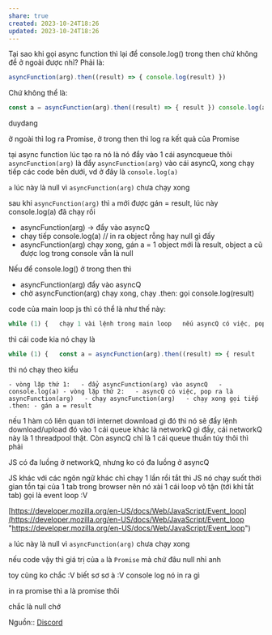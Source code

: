 ```yaml
---
share: true
created: 2023-10-24T18:26
updated: 2023-10-24T18:26
---
```

Tại sao khi gọi async function thì lại để console.log() trong then chứ không để ở ngoài được nhỉ? Phải là:
```js
asyncFunction(arg).then((result) => { console.log(result) })
```

Chứ không thể là:

```js
const a = asyncFunction(arg).then((result) => { result }) console.log(a)
```

duydang

ở ngoài thì log ra Promise, ở trong then thì log ra kết quả của Promise

tại async function lúc tạo ra nó là nó đẩy vào 1 cái asyncqueue thôi
`asyncFunction(arg)` là đẩy `asyncFunction(arg)` vào cái asyncQ, xong chạy tiếp các code bên dưới, vd ở đây là `console.log(a)`


`a` lúc này là null vì `asyncFunction(arg)` chưa chạy xong


sau khi `asyncFunction(arg)` thì `a` mới được gán = result, lúc này console.log(a) đã chạy rồi
- asyncFunction(arg) -> đẩy vào asyncQ
- chạy tiếp console.log(a) // in ra object rỗng hay null gì đấy
- asyncFunction(arg) chạy xong, gán a = 1 object mới là result, object a cũ được log trong console vẫn là null

Nếu để console.log() ở trong then thì

- asyncFunction(arg) đẩy vào asyncQ
- chờ asyncFunction(arg) chạy xong, chạy .then: gọi console.log(result)

code của main loop js thì có thể là như thế này:

```js
while (1) {   chạy 1 vài lệnh trong main loop   nếu asyncQ có việc, pop 1 việc ra chạy việc đó }
```

thì cái code kia nó chạy là

```js
while (1) {   const a = asyncFunction(arg).then((result) => { result   });   console.log(a); }
```

thì nó chạy theo kiểu

`- vòng lặp thứ 1:   - đẩy asyncFunction(arg) vào asyncQ   - console.log(a) - vòng lặp thứ 2:   - asyncQ có việc, pop ra là asyncFunction(arg)   - chạy asyncFunction(arg)   - chạy xong gọi tiếp .then: - gán a = result`

nếu 1 hàm có liên quan tới internet download gì đó thì nó sẽ đẩy lệnh download/upload đó vào 1 cái queue khác là networkQ gì đấy, cái networkQ này là 1 threadpool thật. Còn asyncQ chỉ là 1 cái queue thuần túy thôi thì phải

JS có đa luồng ở networkQ, nhưng ko có đa luồng ở asyncQ 

JS khác với các ngôn ngữ khác chỉ chạy 1 lần rồi tắt thì JS nó chạy suốt thời gian tồn tại của 1 tab trong browser nên nó xài 1 cái loop vô tận (tới khi tắt tab) gọi là event loop :V


[https://developer.mozilla.org/en-US/docs/Web/JavaScript/Event_loop](https://developer.mozilla.org/en-US/docs/Web/JavaScript/Event_loop "https://developer.mozilla.org/en-US/docs/Web/JavaScript/Event_loop")


`a` lúc này là null vì `asyncFunction(arg)` chưa chạy xong


nếu code vậy thì giá trị của `a` là `Promise` mà chứ đâu null nhỉ anh



toy cũng ko chắc :V biết sơ sơ à :V console log nó in ra gì


in ra promise thì a là promise thôi 


chắc là null chớ 

Nguồn:: [Discord](https://discord.com/channels/420246254254030856/420547926146678785/1143149285387550822)